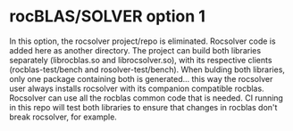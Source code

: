 # rocBLAS/SOLVER option 1

In this option, the rocsolver project/repo is eliminated. Rocsolver code is added here as another directory. The project can build both libraries separately (librocblas.so and librocsolver.so), with its respective clients (rocblas-test/bench and rosolver-test/bench). When bulding both libraries, only one package containing both is generated... this way the rocsolver user always installs rocsolver with its companion compatible rocblas. Rocsolver can use all the rocblas common code that is needed. CI running in this repo will test both libraries to ensure that changes in rocblas don't break rocsolver, for example. 
